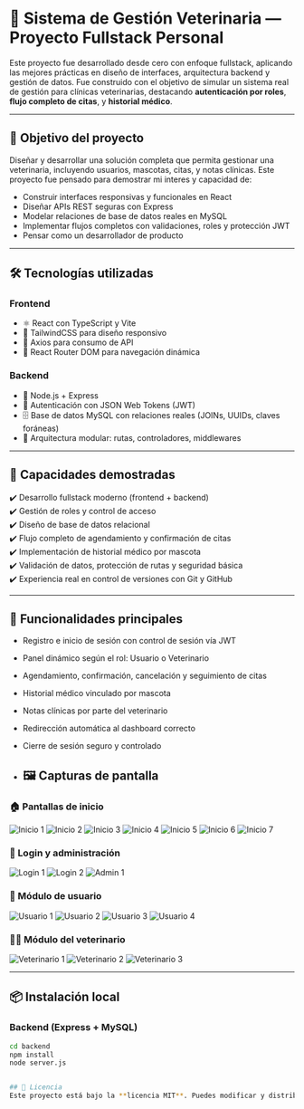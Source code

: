 # 🐾 Sistema de Gestión Veterinaria — Proyecto Fullstack Personal

Este proyecto fue desarrollado desde cero con enfoque fullstack, aplicando las mejores prácticas en diseño de interfaces, arquitectura backend y gestión de datos. Fue construido con el objetivo de simular un sistema real de gestión para clínicas veterinarias, destacando **autenticación por roles**, **flujo completo de citas**, y **historial médico**.

---

## 🎯 Objetivo del proyecto

Diseñar y desarrollar una solución completa que permita gestionar una veterinaria, incluyendo usuarios, mascotas, citas, y notas clínicas. Este proyecto fue pensado para demostrar mi interes y capacidad de:

- Construir interfaces responsivas y funcionales en React
- Diseñar APIs REST seguras con Express
- Modelar relaciones de base de datos reales en MySQL
- Implementar flujos completos con validaciones, roles y protección JWT
- Pensar como un desarrollador de producto

---

## 🛠️ Tecnologías utilizadas

### Frontend
- ⚛️ React con TypeScript y Vite
- 🎨 TailwindCSS para diseño responsivo
- 🔄 Axios para consumo de API
- 📍 React Router DOM para navegación dinámica

### Backend
- 🚀 Node.js + Express
- 🔐 Autenticación con JSON Web Tokens (JWT)
- 🗄️ Base de datos MySQL con relaciones reales (JOINs, UUIDs, claves foráneas)
- 🧱 Arquitectura modular: rutas, controladores, middlewares

---

## 🧠 Capacidades demostradas

✔️ Desarrollo fullstack moderno (frontend + backend)  
✔️ Gestión de roles y control de acceso  
✔️ Diseño de base de datos relacional  
✔️ Flujo completo de agendamiento y confirmación de citas  
✔️ Implementación de historial médico por mascota  
✔️ Validación de datos, protección de rutas y seguridad básica  
✔️ Experiencia real en control de versiones con Git y GitHub  

---

## 🚀 Funcionalidades principales

- Registro e inicio de sesión con control de sesión vía JWT
- Panel dinámico según el rol: Usuario o Veterinario
- Agendamiento, confirmación, cancelación y seguimiento de citas
- Historial médico vinculado por mascota
- Notas clínicas por parte del veterinario
- Redirección automática al dashboard correcto
- Cierre de sesión seguro y controlado

- ## 🖼️ Capturas de pantalla

### 🏠 Pantallas de inicio

![Inicio 1](./src/assets/screenshots/inicio_1.jpg)
![Inicio 2](./src/assets/screenshots/inicio_2.jpg)
![Inicio 3](./src/assets/screenshots/inicio_3.jpg)
![Inicio 4](./src/assets/screenshots/inicio_4.jpg)
![Inicio 5](./src/assets/screenshots/inicio_5.jpg)
![Inicio 6](./src/assets/screenshots/inicio_6.jpg)
![Inicio 7](./src/assets/screenshots/inicio_7.jpg)

### 🔐 Login y administración

![Login 1](./src/assets/screenshots/login_1.jpg)
![Login 2](./src/assets/screenshots/login_2.jpg)
![Admin 1](./src/assets/screenshots/admin_1.jpg)

### 👤 Módulo de usuario

![Usuario 1](./src/assets/screenshots/usuario_1.jpg)
![Usuario 2](./src/assets/screenshots/usuario_2.jpg)
![Usuario 3](./src/assets/screenshots/usuario_3.jpg)
![Usuario 4](./src/assets/screenshots/usuario_4.jpg)

### 🧑‍⚕️ Módulo del veterinario

![Veterinario 1](./src/assets/screenshots/veterinario_1.jpg)
![Veterinario 2](./src/assets/screenshots/veterinario_2.jpg)
![Veterinario 3](./src/assets/screenshots/veterinario_3.jpg)

---

## 📦 Instalación local

### Backend (Express + MySQL)

```bash
cd backend
npm install
node server.js


## 📝 Licencia
Este proyecto está bajo la **licencia MIT**. Puedes modificar y distribuir el código con fines no comerciales.
